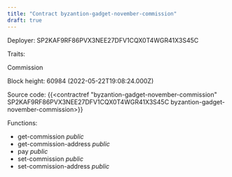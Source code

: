 ```yaml
---
title: "Contract byzantion-gadget-november-commission"
draft: true
---
```

Deployer: SP2KAF9RF86PVX3NEE27DFV1CQX0T4WGR41X3S45C

Traits:
 
Commission


Block height: 60984 (2022-05-22T19:08:24.000Z)

Source code: {{<contractref "byzantion-gadget-november-commission" SP2KAF9RF86PVX3NEE27DFV1CQX0T4WGR41X3S45C byzantion-gadget-november-commission>}}

Functions:

* get-commission _public_
* get-commission-address _public_
* pay _public_
* set-commission _public_
* set-commission-address _public_
